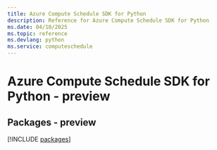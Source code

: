 ```yaml
---
title: Azure Compute Schedule SDK for Python
description: Reference for Azure Compute Schedule SDK for Python
ms.date: 04/10/2025
ms.topic: reference
ms.devlang: python
ms.service: computeschedule
---
```

# Azure Compute Schedule SDK for Python - preview
## Packages - preview
[!INCLUDE [packages](compute-schedule-index.md)]
